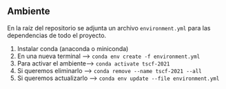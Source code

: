 ## Ambiente

En la raíz del repositorio se adjunta un archivo `environment.yml`
para las dependencias de todo el proyecto.

1.  Instalar conda (anaconda o miniconda)
2.  En una nueva terminal --> `conda env create -f environment.yml`
3.  Para activar el ambiente--> `conda activate tscf-2021`
4.  Si queremos eliminarlo --> `conda remove --name tscf-2021 --all`
5.  Si queremos actualizarlo --> `conda env update --file environment.yml`
